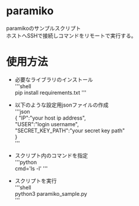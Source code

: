 # paramiko
paramikoのサンプルスクリプト  
ホストへSSHで接続しコマンドをリモートで実行する。  

# 使用方法  
- 必要なライブラリのインストール  
'''shell  
pip install requirements.txt
'''  
  
- 以下のような設定用jsonファイルの作成  
'''json  
{
    "IP":"your host ip address",  
    "USER":"login username",  
    "SECRET_KEY_PATH":"your secret key path"  
}  
'''  
  
- スクリプト内のコマンドを指定  
'''python  
cmd='ls -l'
'''  
  
- スクリプトを実行  
'''shell  
python3 paramiko_sample.py  
'''  
